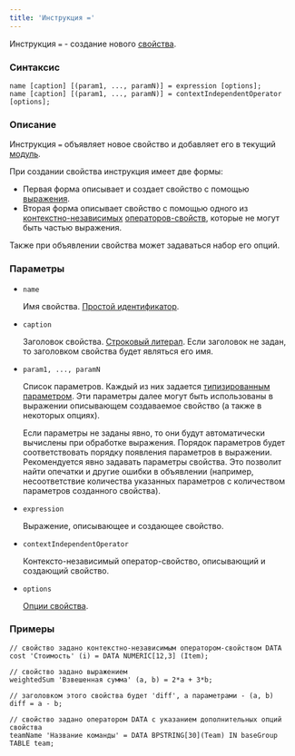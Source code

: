 ```yaml
---
title: 'Инструкция ='
---
```


Инструкция `=` - создание нового [свойства](Properties.md).

### Синтаксис

    name [caption] [(param1, ..., paramN)] = expression [options];
    name [caption] [(param1, ..., paramN)] = contextIndependentOperator [options];

### Описание

Инструкция `=` объявляет новое свойство и добавляет его в текущий [модуль](Modules.md).

При создании свойства инструкция имеет две формы:

- Первая форма описывает и создает свойство с помощью [выражения](Expression.md). 
- Вторая форма описывает свойство с помощью одного из [контекстно-независимых](Property_operators.md#contextindependent) [операторов-свойств](Property_operators.md), которые не могут быть частью выражения.

Также при объявлении свойства может задаваться набор его опций.   

### Параметры

- `name`

    Имя свойства. [Простой идентификатор](IDs.md#id).

- `caption`

    Заголовок свойства. [Строковый литерал](Literals.md#strliteral). Если заголовок не задан, то заголовком свойства будет являться его имя.

- `param1, ..., paramN`

    Список параметров. Каждый из них задается [типизированным параметром](IDs.md#paramid). Эти параметры далее могут быть использованы в выражении описывающем создаваемое свойство (а также в некоторых опциях).

    Если параметры не заданы явно, то они будут автоматически вычислены при обработке выражения. Порядок параметров будет соответствовать порядку появления параметров в выражении. Рекомендуется явно задавать параметры свойства. Это позволит найти опечатки и другие ошибки в объявлении (например, несоответствие количества указанных параметров с количеством параметров созданного свойства).

- `expression`

    Выражение, описывающее и создающее свойство. 

- `contextIndependentOperator`

    Контексто-независимый оператор-свойство, описывающий и создающий свойство. 

- `options`

    [Опции свойства](Property_options.md). 

### Примеры

```lsf
// cвойство задано контекстно-независимым оператором-свойством DATA
cost 'Стоимость' (i) = DATA NUMERIC[12,3] (Item);

// cвойство задано выражением
weightedSum 'Взвешенная сумма' (a, b) = 2*a + 3*b;

// заголовком этого свойства будет 'diff', а параметрами - (a, b)
diff = a - b;

// свойство задано оператором DATA с указанием дополнительных опций свойства
teamName 'Название команды' = DATA BPSTRING[30](Team) IN baseGroup TABLE team; 
```

